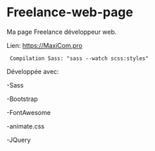 # Freelance-web-page

Ma page Freelance développeur web.

Lien: https://MaxiCom.pro

     Compilation Sass: "sass --watch scss:styles"

Développée avec:

  -Sass

  -Bootstrap
  
  -FontAwesome
  
  -animate.css
  
  -JQuery
